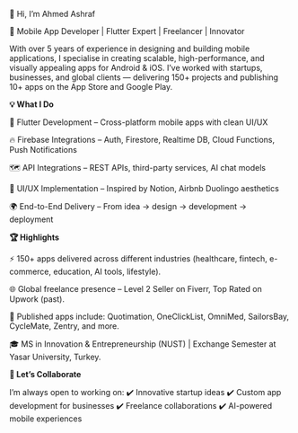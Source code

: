👋 Hi, I’m Ahmed Ashraf

🚀 Mobile App Developer | Flutter Expert | Freelancer | Innovator

With over 5 years of experience in designing and building mobile applications, I specialise in creating scalable, high-performance, and visually appealing apps for Android & iOS. I’ve worked with startups, businesses, and global clients — delivering 150+ projects and publishing 10+ apps on the App Store and Google Play.

**💡 What I Do**

📱 Flutter Development – Cross-platform mobile apps with clean UI/UX

🔥 Firebase Integrations – Auth, Firestore, Realtime DB, Cloud Functions, Push Notifications

🗺 API Integrations – REST APIs, third-party services, AI chat models

🎨 UI/UX Implementation – Inspired by Notion, Airbnb Duolingo aesthetics

🌍 End-to-End Delivery – From idea → design → development → deployment

**🏆 Highlights**

⚡ 150+ apps delivered across different industries (healthcare, fintech, e-commerce, education, AI tools, lifestyle).

🌐 Global freelance presence – Level 2 Seller on Fiverr, Top Rated on Upwork (past).

📲 Published apps include: Quotimation, OneClickList, OmniMed, SailorsBay, CycleMate, Zentry, and more.

🎓 MS in Innovation & Entrepreneurship (NUST) | Exchange Semester at Yasar University, Turkey.

**🤝 Let’s Collaborate**

I’m always open to working on:
✔️ Innovative startup ideas
✔️ Custom app development for businesses
✔️ Freelance collaborations
✔️ AI-powered mobile experiences

<!---
ahmadrana24/ahmadrana24 is a ✨ special ✨ repository because its `README.md` (this file) appears on your GitHub profile.
You can click the Preview link to take a look at your changes.
--->
